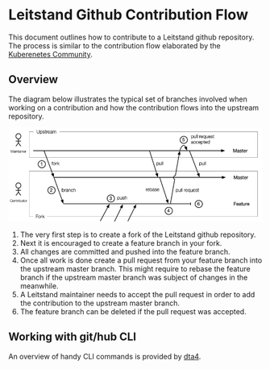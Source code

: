 # Leitstand Github Contribution Flow

This document outlines how to contribute to a Leitstand github repository.
The process is similar to the contribution flow elaborated by the [Kuberenetes Community](https://github.com/kubernetes/community/blob/master/contributors/guide/github-workflow.md "Open K8 Community GitHub Flow").

## Overview

The diagram below illustrates the typical set of branches involved when working on a contribution and how the contribution flows into the upstream repository.

![altText](./assets/gitflow.png "title") 

1. The very first step is to create a fork of the Leitstand github repository.
2. Next it is encouraged to create a feature branch in your fork.
3. All changes are committed and pushed into the feature branch.
4. Once all work is done create a pull request from your feature branch into the upstream master branch.
   This might require to rebase the feature branch if the upstream master branch was subject of changes in the meanwhile.
5. A Leitstand maintainer needs to accept the pull request in order to add the contribution to the upstream master branch.
6. The feature branch can be deleted if the pull request was accepted.

## Working with git/hub CLI
An overview of handy CLI commands is provided by [dta4](https://github.com/dta4/commons/wiki/GitHub-Workflow "DT A4 Gitflow CLI commands").




